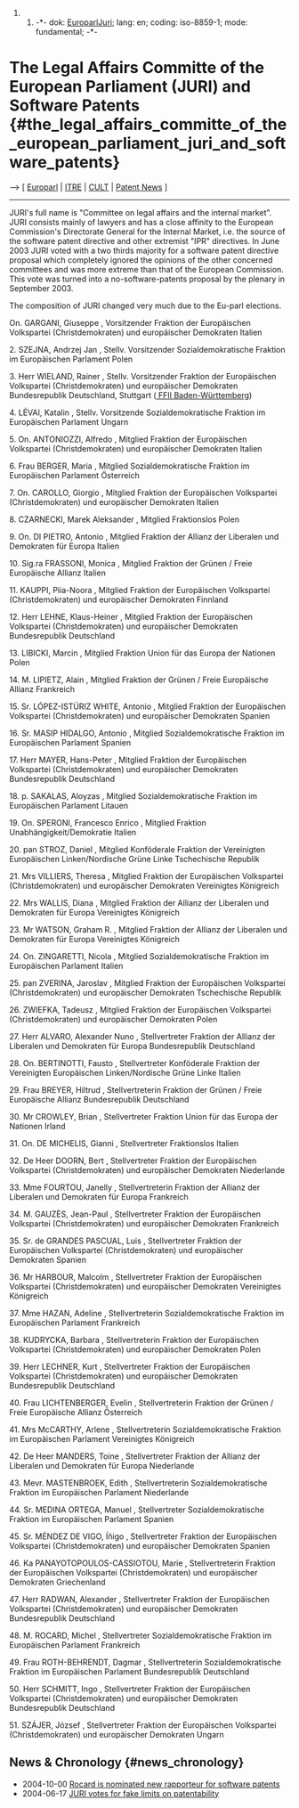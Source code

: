 1.  1.  -\*- dok: [EuroparlJuri](EuroparlJuri "wikilink"); lang: en;
        coding: iso-8859-1; mode: fundamental; -\*-

# The Legal Affairs Committe of the European Parliament (JURI) and Software Patents {#the_legal_affairs_committe_of_the_european_parliament_juri_and_software_patents}

\--\> \[ [ Europarl](SwpateuroparlEn "wikilink") \| [
ITRE](EuroparlItreEn "wikilink") \| [ CULT](EuroparlCultEn "wikilink")
\| [ Patent News](SwpatcninoEn "wikilink") \]

------------------------------------------------------------------------

JURI\'s full name is \"Committee on legal affairs and the internal
market\". JURI consists mainly of lawyers and has a close affinity to
the European Commission\'s Directorate General for the Internal Market,
i.e. the source of the software patent directive and other extremist
\"IPR\" directives. In June 2003 JURI voted with a two thirds majority
for a software patent directive proposal which completely ignored the
opinions of the other concerned committees and was more extreme than
that of the European Commission. This vote was turned into a
no-software-patents proposal by the plenary in September 2003.

The composition of JURI changed very much due to the Eu-parl elections.

On. GARGANI, Giuseppe , Vorsitzender Fraktion der Europäischen
Volkspartei (Christdemokraten) und europäischer Demokraten Italien

2\. SZEJNA, Andrzej Jan , Stellv. Vorsitzender Sozialdemokratische
Fraktion im Europäischen Parlament Polen

3\. Herr WIELAND, Rainer , Stellv. Vorsitzender Fraktion der
Europäischen Volkspartei (Christdemokraten) und europäischer Demokraten
Bundesrepublik Deutschland, Stuttgart ([ FFII
Baden-Württemberg](FfiiDeBwbDe "wikilink"))

4\. LÉVAI, Katalin , Stellv. Vorsitzende Sozialdemokratische Fraktion im
Europäischen Parlament Ungarn

5\. On. ANTONIOZZI, Alfredo , Mitglied Fraktion der Europäischen
Volkspartei (Christdemokraten) und europäischer Demokraten Italien

6\. Frau BERGER, Maria , Mitglied Sozialdemokratische Fraktion im
Europäischen Parlament Österreich

7\. On. CAROLLO, Giorgio , Mitglied Fraktion der Europäischen
Volkspartei (Christdemokraten) und europäischer Demokraten Italien

8\. CZARNECKI, Marek Aleksander , Mitglied Fraktionslos Polen

9\. On. DI PIETRO, Antonio , Mitglied Fraktion der Allianz der Liberalen
und Demokraten für Europa Italien

10\. Sig.ra FRASSONI, Monica , Mitglied Fraktion der Grünen / Freie
Europäische Allianz Italien

11\. KAUPPI, Piia-Noora , Mitglied Fraktion der Europäischen Volkspartei
(Christdemokraten) und europäischer Demokraten Finnland

12\. Herr LEHNE, Klaus-Heiner , Mitglied Fraktion der Europäischen
Volkspartei (Christdemokraten) und europäischer Demokraten
Bundesrepublik Deutschland

13\. LIBICKI, Marcin , Mitglied Fraktion Union für das Europa der
Nationen Polen

14\. M. LIPIETZ, Alain , Mitglied Fraktion der Grünen / Freie
Europäische Allianz Frankreich

15\. Sr. LÓPEZ-ISTÚRIZ WHITE, Antonio , Mitglied Fraktion der
Europäischen Volkspartei (Christdemokraten) und europäischer Demokraten
Spanien

16\. Sr. MASIP HIDALGO, Antonio , Mitglied Sozialdemokratische Fraktion
im Europäischen Parlament Spanien

17\. Herr MAYER, Hans-Peter , Mitglied Fraktion der Europäischen
Volkspartei (Christdemokraten) und europäischer Demokraten
Bundesrepublik Deutschland

18\. p. SAKALAS, Aloyzas , Mitglied Sozialdemokratische Fraktion im
Europäischen Parlament Litauen

19\. On. SPERONI, Francesco Enrico , Mitglied Fraktion
Unabhängigkeit/Demokratie Italien

20\. pan STROZ, Daniel , Mitglied Konföderale Fraktion der Vereinigten
Europäischen Linken/Nordische Grüne Linke Tschechische Republik

21\. Mrs VILLIERS, Theresa , Mitglied Fraktion der Europäischen
Volkspartei (Christdemokraten) und europäischer Demokraten Vereinigtes
Königreich

22\. Mrs WALLIS, Diana , Mitglied Fraktion der Allianz der Liberalen und
Demokraten für Europa Vereinigtes Königreich

23\. Mr WATSON, Graham R. , Mitglied Fraktion der Allianz der Liberalen
und Demokraten für Europa Vereinigtes Königreich

24\. On. ZINGARETTI, Nicola , Mitglied Sozialdemokratische Fraktion im
Europäischen Parlament Italien

25\. pan ZVERINA, Jaroslav , Mitglied Fraktion der Europäischen
Volkspartei (Christdemokraten) und europäischer Demokraten Tschechische
Republik

26\. ZWIEFKA, Tadeusz , Mitglied Fraktion der Europäischen Volkspartei
(Christdemokraten) und europäischer Demokraten Polen

27\. Herr ALVARO, Alexander Nuno , Stellvertreter Fraktion der Allianz
der Liberalen und Demokraten für Europa Bundesrepublik Deutschland

28\. On. BERTINOTTI, Fausto , Stellvertreter Konföderale Fraktion der
Vereinigten Europäischen Linken/Nordische Grüne Linke Italien

29\. Frau BREYER, Hiltrud , Stellvertreterin Fraktion der Grünen / Freie
Europäische Allianz Bundesrepublik Deutschland

30\. Mr CROWLEY, Brian , Stellvertreter Fraktion Union für das Europa
der Nationen Irland

31\. On. DE MICHELIS, Gianni , Stellvertreter Fraktionslos Italien

32\. De Heer DOORN, Bert , Stellvertreter Fraktion der Europäischen
Volkspartei (Christdemokraten) und europäischer Demokraten Niederlande

33\. Mme FOURTOU, Janelly , Stellvertreterin Fraktion der Allianz der
Liberalen und Demokraten für Europa Frankreich

34\. M. GAUZÈS, Jean-Paul , Stellvertreter Fraktion der Europäischen
Volkspartei (Christdemokraten) und europäischer Demokraten Frankreich

35\. Sr. de GRANDES PASCUAL, Luis , Stellvertreter Fraktion der
Europäischen Volkspartei (Christdemokraten) und europäischer Demokraten
Spanien

36\. Mr HARBOUR, Malcolm , Stellvertreter Fraktion der Europäischen
Volkspartei (Christdemokraten) und europäischer Demokraten Vereinigtes
Königreich

37\. Mme HAZAN, Adeline , Stellvertreterin Sozialdemokratische Fraktion
im Europäischen Parlament Frankreich

38\. KUDRYCKA, Barbara , Stellvertreterin Fraktion der Europäischen
Volkspartei (Christdemokraten) und europäischer Demokraten Polen

39\. Herr LECHNER, Kurt , Stellvertreter Fraktion der Europäischen
Volkspartei (Christdemokraten) und europäischer Demokraten
Bundesrepublik Deutschland

40\. Frau LICHTENBERGER, Evelin , Stellvertreterin Fraktion der Grünen /
Freie Europäische Allianz Österreich

41\. Mrs McCARTHY, Arlene , Stellvertreterin Sozialdemokratische
Fraktion im Europäischen Parlament Vereinigtes Königreich

42\. De Heer MANDERS, Toine , Stellvertreter Fraktion der Allianz der
Liberalen und Demokraten für Europa Niederlande

43\. Mevr. MASTENBROEK, Edith , Stellvertreterin Sozialdemokratische
Fraktion im Europäischen Parlament Niederlande

44\. Sr. MEDINA ORTEGA, Manuel , Stellvertreter Sozialdemokratische
Fraktion im Europäischen Parlament Spanien

45\. Sr. MÉNDEZ DE VIGO, Íñigo , Stellvertreter Fraktion der
Europäischen Volkspartei (Christdemokraten) und europäischer Demokraten
Spanien

46\. Ka PANAYOTOPOULOS-CASSIOTOU, Marie , Stellvertreterin Fraktion der
Europäischen Volkspartei (Christdemokraten) und europäischer Demokraten
Griechenland

47\. Herr RADWAN, Alexander , Stellvertreter Fraktion der Europäischen
Volkspartei (Christdemokraten) und europäischer Demokraten
Bundesrepublik Deutschland

48\. M. ROCARD, Michel , Stellvertreter Sozialdemokratische Fraktion im
Europäischen Parlament Frankreich

49\. Frau ROTH-BEHRENDT, Dagmar , Stellvertreterin Sozialdemokratische
Fraktion im Europäischen Parlament Bundesrepublik Deutschland

50\. Herr SCHMITT, Ingo , Stellvertreter Fraktion der Europäischen
Volkspartei (Christdemokraten) und europäischer Demokraten
Bundesrepublik Deutschland

51\. SZÁJER, József , Stellvertreter Fraktion der Europäischen
Volkspartei (Christdemokraten) und europäischer Demokraten Ungarn

## News & Chronology {#news_chronology}

-   2004-10-00 [ Rocard is nominated new rapporteur for software
    patents](Rocard041015En "wikilink")
-   2004-06-17 [ JURI votes for fake limits on
    patentability](Swnjuri030617En "wikilink")
